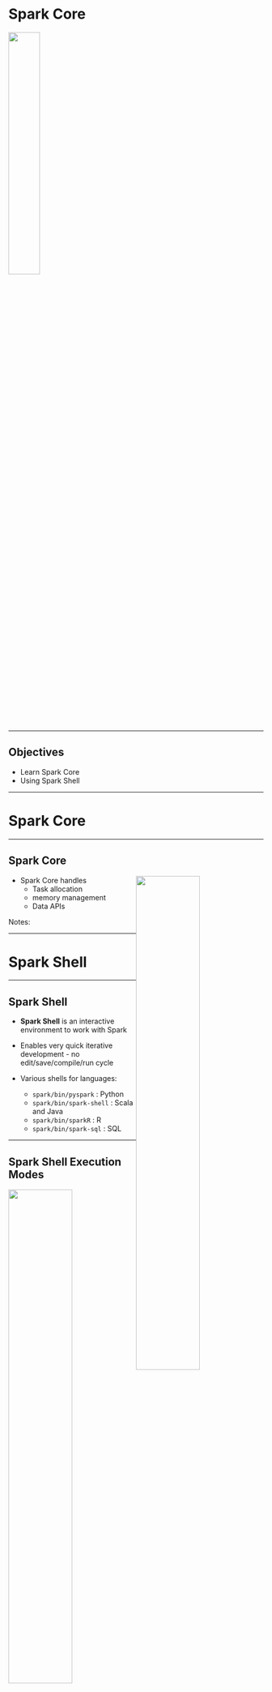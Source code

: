 # Spark Core

<img src="../../assets/images/logos/spark-logo-1.png" style="width:35%;"/>  <!-- {"left" : 2.75, "top" : 6.35, "height" : 1.26, "width" : 2.38} -->

---

## Objectives

* Learn Spark Core
* Using Spark Shell

---

# Spark Core

---

## Spark Core

<img src="../../assets/images/spark/spark-components-core.png" style="width:50%;float:right;" /><!-- {"left" : 0.58, "top" : 1.83, "height" : 5.41, "width" : 9.08} -->

* Spark Core handles 
    - Task allocation
    - memory management
    - Data APIs

Notes:

---

# Spark Shell

---

## Spark Shell

* __Spark Shell__ is an interactive environment to work with Spark

* Enables very quick iterative development - no edit/save/compile/run cycle

* Various shells for languages:
    - `spark/bin/pyspark` : Python
    - `spark/bin/spark-shell` : Scala and Java
    - `spark/bin/sparkR` : R
    - `spark/bin/spark-sql` : SQL

---

## Spark Shell Execution Modes

<img src="../../assets/images/spark/spark-shell-1.png" style="width:50%;float:right;" /><!-- {"left" : 0.58, "top" : 1.83, "height" : 5.41, "width" : 9.08} -->

* Spark Shell can be run in either local or cluster mode

* __Local__ mode:
    - Every thing runs on a single machine
    - Great for developing and debugging

* __Cluster__ mode:
    - Jobs run on a cluster
    - Production

---

## Running Spark Shell (Scala)

* Start on single thread mode (default)

```bash
$   spark-shell
```

* Start with 4 worker threads

```bash
$   spark-shell  --master local[4]
```

* Start worker threads for each CPU core

```bash
$   spark-shell  --master local[*]
```

* Connect to a Spark cluster

```bash
$   spark-shell --master spark://master_host:7077
```

* Connect to a YARN cluster

```bash
$   spark-shell --master yarn
```

* See all options

```bash
$   spark-shell --help
```

---

## Running PySpark Shell (Python)

* Start on single thread mode (default)

```bash
$   pyspark
```

* Start with 4 worker threads

```bash
$   pyspark  --master local[4]
```

* Start worker threads for each CPU core

```bash
$   pyspark  --master local[*]
```

* Connect to a Spark cluster

```bash
$   pyspark  --master spark://master_host:7077
```

* Connect to a YARN cluster

```bash
$   pyspark --master yarn
```

* See all options

```bash
$   pyspark --help
```

---

## Running Spark Shell

* Spark Shell

```console
$  ./bin/spark-shell 

Spark context Web UI available at http://melbourne.lan:4040
Spark context available as 'sc' (master = local[*], app id = local-1611478668976).
Spark session available as 'spark'.
Welcome to
      ____              __
     / __/__  ___ _____/ /__
    _\ \/ _ \/ _ `/ __/  '_/
   /___/ .__/\_,_/_/ /_/\_\   version 3.0.1
      /_/
         
Using Scala version 2.12.10 (OpenJDK 64-Bit Server VM, Java 11.0.9.1)

scala> 

```

* Pyspark

```console
Python 3.8.5 (default, Sep  4 2020, 07:30:14) 
[GCC 7.3.0] :: Anaconda, Inc. on linux

Welcome to
      ____              __
     / __/__  ___ _____/ /__
    _\ \/ _ \/ _ `/ __/  '_/
   /__ / .__/\_,_/_/ /_/\_\   version 3.0.1
      /_/

Using Python version 3.8.5 (default, Sep  4 2020 07:30:14)
>>> 

```

---

## Spark Shell UI

* When Spark Shell is running, it publishes a dashboard starting on port number 4040

* This UI provides tons of details about:
    - Jobs running in the shell
    - CPU / memory usage
    - Caching details

<img src="../../assets/images/spark/spark-shell-ui-1.png" style="width:80%;" /><!-- {"left" : 0.58, "top" : 1.83, "height" : 5.41, "width" : 9.08} -->

---

## Spark API

* Within Spark shell there are two Spark API points
    - **`SparkContext`** : classic API
    - **`SparkSession`** : newer, recommended API

```console
$ pyspark

Using Python version 3.8.2 (default, Mar 26 2020 15:53:00)

>>> sc
< SparkContext master=local[*] appName=PySparkShell >

>>> spark
< pyspark.sql.session.SparkSession object at 0x7fb751d8a850 >
```

```console

$ spark-shell

Using Scala version 2.12.10 (OpenJDK 64-Bit Server VM, Java 11.0.9)

scala> sc
res0: org.apache.spark.SparkContext = org.apache.spark.SparkContext@3aac3f34

scala> spark
res1: org.apache.spark.sql.SparkSession = org.apache.spark.sql.SparkSession@337f76ff

```

---

## Loading Data in Spark  (Scala)

```scala
scala> val myfile= spark.read.text("README.md") 
myfile: org.apache.spark.sql.DataFrame = [value: string]

scala> myfile.count
res0: Long = 108

scala> myfile.show
+--------------------+
|               value|
+--------------------+
|      # Apache Spark|
|Spark is a unifie...|
|guide, on the [pr...|
...
+--------------------+
only showing top 20 rows


scala> val spark_lines = myfile.filter ($"value".contains("Spark"))
spark_lines: org.apache.spark.sql.Dataset[org.apache.spark.sql.Row] = [value: string]

scala> spark_lines.count
res2: Long = 19

scala> spark_lines.show
+--------------------+
|               value|
+--------------------+
|      # Apache Spark|
|Spark is a unifie...|
|Please review the...|
...
+--------------------+

```

---

## Loading Data in PySpark (Python)

```python
>>> myfile= spark.read.text("README.md") 

>>> myfile.show()
+--------------------+
|               value|
+--------------------+
|      # Apache Spark|
|                    |
|Spark is a unifie...|
|high-level APIs i...|
...
|guide, on the [pr...|
+--------------------+

>>> myfile.count()
108

>>> spark_lines = myfile.filter(myfile.value.contains("Spark"))

>>> spark_lines.count()
19

>>> spark_lines.show()
+--------------------+
|               value|
+--------------------+
|      # Apache Spark|
|Spark is a unifie...|
...
+--------------------+

```

---

## Spark Shell UI

* Here is how the Spark Shell UI, note the jobs running

<img src="../../assets/images/spark/spark-shell-ui-2.png" style="width:60%;" /><!-- {"left" : 0.58, "top" : 1.83, "height" : 5.41, "width" : 9.08} -->

---

## Spark Read Functions

* Spark supports wide variety of data formats

<br />

| Function           | Description      |
|--------------------|------------------|
| spark.read.text    | Plain text files |
| spark.read.csv     | CSV files        |
| spark.read.json    | JSON files       |
| spark.read.parquet | Parquet files    |

---

## Lab: Spark Shell

<img src="../../assets/images/icons/individual-labs.png" style="width:25%;float:right;"/><!-- {"left" : 6.76, "top" : 0.88, "height" : 4.37, "width" : 3.28} -->

* **Overview:**
   - Get used to Spark Shell

* **Approximate run time:**
   - 20-30 mins

* **Instructions:**
   - **SHELL-1**: Use Spark Shell

Notes:

---

# Core Data Model

---

## Spark Data Model Evolution

* Spark data models have evolved over the years

<img src="../../assets/images/spark/spark-data-model-1.png" style="width:70%;" /><!-- {"left" : 0.58, "top" : 1.83, "height" : 5.41, "width" : 9.08} -->

---

## Spark Data Models Comparison

|                     | RDD                                             | Dataframe                                                   | Dataset                               |
|---------------------|-------------------------------------------------|-------------------------------------------------------------|---------------------------------------|
| Since               | Since v1                                        | Since Spark 1.3                                             | Since Spark v2                        |
| Data Representation | Distributed data                                | Represents a table in a database or a Dataframe in Pandas/R | Distributed data                      |
| Typing              | Typed                                           | Generic                                                     | Strong typing                         |
| Suited for          | Unstructured data                               | Structured Data                                             | Semi-structured and structured data.  |
| Optimizations       | Minimal.  User is responsible for optimizations | Offers exceptional optimization                             | Offers exceptional optimization       |
| Languages           | Java, Scala, Python                             | Java, Scala, Python                                         | Java, Scala, Python (partial support) |

<br />

* References: 
    - [A Tale of Three Apache Spark APIs: RDDs vs DataFrames and Datasets](https://databricks.com/blog/2016/07/14/a-tale-of-three-apache-spark-apis-rdds-dataframes-and-datasets.html)
    - [Converting Spark RDD to DataFrame and Dataset](https://indatalabs.com/blog/convert-spark-rdd-to-dataframe-dataset)

---

## RDD (Resilient Distributed Datasets)

* RDDs are the original (classic) API

* Low level API

* Even though it is still supported, they not the preferred API post Spark 2+

* Dataframes/Datasets APIs are the recommended ones

```python
lines = sc.textFile("data.txt")
lines.collect()
```

---

## Dataframes

<img src="../../assets/images/spark/spark-dataframe-architecture.png" style="width:40%;float:right;" /><!-- {"left" : 0.58, "top" : 1.83, "height" : 5.41, "width" : 9.08} -->

* Dataframes are created for providing easy to use APIs for structured data

* Dataframes work very similar to Pandas and R Dataframes
    - But Spark dataframes are distributed (can be very large!)
    - Spark DF does not need to fit in one machine's memory like Pandas DF

* Dataframes are **'untyped'** or **'generic'**

* Dataframes are highly efficient

* **Catalyst Optimizer** does very good job of optimizing of user code/queries

```python
data = spark.read.csv("orders.csv")
data.show()
```

---

## Dataset

<img src="../../assets/images/spark/dataset-1.png" style="width:38%;float:right;" /><!-- {"left" : 0.58, "top" : 1.83, "height" : 5.41, "width" : 9.08} -->

* Datasets were introduced in Spark 2

* They provide a unified APIs

* Dataframes are strongly typed  (Int, String ..etc)
    - So the API is fully available on Java and Scala
    - Only partial support in Python, as Python is not a strongly typed language

* Datasets are highly efficient

* Here we see how Datasets are very memory efficient compared to RDDs


---

## Spark Datamodel Features

<img src="../../assets/images/spark/dataframe-2-distributed.png" style="width:40%;float:right;" /><!-- {"left" : 0.58, "top" : 1.83, "height" : 5.41, "width" : 9.08} -->

* Spark data is **distributed** - they can be spread across the cluster
    - They don't have to fit on a single machine memory

* Once data is read, it is **immutable**, it can not be changed
    - This may seem like a limitation, but it really helps with parallel operations by avoiding race conditions

<img src="../../assets/images/deep-learning/cluster-distributed-processing-1.png" style="width:40%;float:right;clear:both;" /><!-- {"left" : 0.58, "top" : 1.83, "height" : 5.41, "width" : 9.08} -->

* Data can be processed in parallel operations

* There are two kinds of operations:
    - __Transformation__ : Changing one dataset into another
    - __Action__ : gathering results

---

## Spark Data Lifecycle

<img src="../../assets/images/spark/data-lifecycle-1.png" style="width:27%;float:right;clear:both;" /><!-- {"left" : 0.58, "top" : 1.83, "height" : 5.41, "width" : 9.08} -->

* We are loading a file: `data1`

* Then a filter is applied to `data1`

* Since Spark data can not be modified in place, this filter operation creates another dataset `data2`

* Another filter is applied to `data2` resulting in another dataset `data3`

* The copying is done very effectively - Spark only creates copies of modified data;  Non-modified data is referenced by pointers

---

## Lazy Transformations

<img src="../../assets/images/spark/data-lifecycle-2.png" style="width:40%;float:right;clear:both;" /><!-- {"left" : 0.58, "top" : 1.83, "height" : 5.41, "width" : 9.08} -->

* Spark **lazily** evaluates transformations

* Here all operations `read` and `filter` are lazy operations - they are not executed right away

* Spark  will defer these transformations

* When an **`action`** is encountered, Spark will execute **all pending transformations**

* This is done so Spark can effectively execute a batch of transformations
    - Spark may do optimizations by combining operations 

---

## Distrubted Data and Partitions

<img src="../../assets/images/spark/distributed_file_blocks.png" style="width:40%;float:right;clear:both;" /><!-- {"left" : 0.58, "top" : 1.83, "height" : 5.41, "width" : 9.08} -->

* Distributed file systems will be store data on multiple nodes

* Here we see a 1G file being split into many chunks/partitions/blocks
    - Here partition size is 64M (configurable)
    - **Question for class** : What is default block size in HDFS?

* And the partitions are distributed across many nodes

---

## Distributed Processing

* When Spark is processing data, it will examine the file partitions

* And will spin up one task per partition

* So partitions can be processed in parallel!

<img src="../../assets/images/spark/distributed_processing.png" style="width:50%;" /><!-- {"left" : 0.58, "top" : 1.83, "height" : 5.41, "width" : 9.08} -->

---

## Spark and HDFS

* When Spark is processing data in HDFS, it will use 'location hints' provided by HDFS

* And then Spark will place tasks on nodes, where data is available

* Spark strives to process local data as much as possible
    - This is called **data local processing**

* Processing local data can yield very high IO throughput
    - This is a key factor in Hadoop + Spark working well together

<img src="../../assets/images/spark/spark_and_hdfs.png" style="width:50%;" /><!-- {"left" : 0.58, "top" : 1.83, "height" : 5.41, "width" : 9.08} -->

---

## Transformation and Partitions

* Since data is split into partitions, Spark operations happen at partition level

* Here the filter operations are applied per partition level
    - And they are execute in parallel

<img src="../../assets/images/spark/data-partitions-1.png" style="width:80%;" /><!-- {"left" : 0.58, "top" : 1.83, "height" : 5.41, "width" : 9.08} -->

---

## An Example

* Let's run through an example

* We have a log file that is split into 3 partitions

<img src="../../assets/images/spark/partition-1.png" style="width:80%;" /><!-- {"left" : 0.58, "top" : 1.83, "height" : 5.41, "width" : 9.08} -->

---

## An Example

<img src="../../assets/images/spark/partition-2.png" style="width:80%;" /><!-- {"left" : 0.58, "top" : 1.83, "height" : 5.41, "width" : 9.08} -->

---

## An Example

<img src="../../assets/images/spark/partition-3.png" style="width:80%;" /><!-- {"left" : 0.58, "top" : 1.83, "height" : 5.41, "width" : 9.08} -->

---

## An Example

<img src="../../assets/images/spark/partition-4.png" style="width:80%;" /><!-- {"left" : 0.58, "top" : 1.83, "height" : 5.41, "width" : 9.08} -->

---

## Rebalancing Partitions

* During a multi-step workflow, partitions might get uneven

* We can use the following methods to rebalance partitions:
    - **`repartition`** : can increase/decrease partition count
    - **`coalesce`** : only decreases partitions, and more efficient

* Rebalancing partitions, will involve streaming data between nodes.  This is called **shuffling**
    - Shuffling data can be expensive, at large scale

---

## Fault Tolerance

<img src="../../assets/images/spark/fault-tolerance-1.png" style="width:40%;float:right;" /><!-- {"left" : 0.58, "top" : 1.83, "height" : 5.41, "width" : 9.08} -->

* Failures do happen (when, not if) in distributed computing
    - Machines can crash, processes can crash (running out of memory ..etc)
    - **Question for the class**: What other failure scenarios can you think of?

* Spark can **automatically recover** from run time errors!
    - No intervention required from devs or admins

* Spark tracks transformation **lineage**

* So if a partition is missing,  it can be re-calculated from its parents

* Here if partition 4' is missing (due to a crash) it can be recomputed from 4
    - Spark can re-read partition 4 from storage (HDFS or Cloud storage) and recompute 4'

---

## Fault Tolerance

* Narrow dependency examples : filter, distinct

* Wide dependency examples : join, merge, sort

* __Narrow dependency__ lineages are quicker to recover than __wide dependencies__

* **Question for the class**:
    - Why are narrow dependencies easier to recover in failure?

<img src="../../assets/images/spark/narrow-dependency-1.png" style="width:38%;" /><!-- {"left" : 0.58, "top" : 1.83, "height" : 5.41, "width" : 9.08} -->
<img src="../../assets/images/spark/wide-dependency-1.png" style="width:28%;" /><!-- {"left" : 0.58, "top" : 1.83, "height" : 5.41, "width" : 9.08} -->

Notes:

Narrow dependencies are easier to recover, because the amount of data to re-read is smaller

---

## Fault Tolerance

* Spark can recover from run-time failures
    - Nodes crashing
    - Tasks crashing

* How ever it can not recover from 'user code' errors :-)

* __Question for class__: how can the following code fail?

```python
average = total / count
```

```scala
val name_lower = name.toLower()
```

---

## Anatomy of a Spark Job

<img src="../../assets/images/spark/DAG-1.png" style="width:50%;float:right;" /><!-- {"left" : 0.58, "top" : 1.83, "height" : 5.41, "width" : 9.08} -->

```scala
val logs = sc.textFile("server.log")
val errors = logs.filter(_.contains("Error"))
val mysqlError = errors.filter(_.contains("mysql"))
val sparkError = errors.filter(_.contains("spark"))
```

* Spark executes the workflow as a DAG (Direct Acyclic Graph)
    - Directed (data flows in a certain direction
    - Acyclic (no cycles/loops)

* You can see DAGs from Spark UI

---

## Anatomy of a Spark Job

* Application can have many **actions** (`count` , `save` ..etc)

* Each action is a **job**

* A Job may be executed in one or many **stages** (depending on the complexity)

* A Stage may have one or more **tasks**

<img src="../../assets/images/spark/spark-job-anatomy.png" style="width:80%;" /><!-- {"left" : 0.58, "top" : 1.83, "height" : 5.41, "width" : 9.08} -->

---

## Anatomy of a Spark Job - Stage

* Stage is collection of tasks that can be executed in **ONE Executor without talking to another Executor**

* If network communication is required then another stage begins
    - E.g. shuffle operation

* Operations that cause a shuffle operation : Sort,  groupByKey,  Join

* Stages for a Job are usually executed in sequence
    - One Stage's output is fed as input another Stage

---

## Shuffles

* In the diagram below, key-value pairs are scattered across the nodes

* If we want to group the data by keys (A, B),  we need to exchange/stream data across nodes over the network
    - This is called **shuffle**

* Shuffles tend to be slower operations than reading local data

* Some operations needing shuffle : join, sort, group by

<img src="../../assets/images/spark/shuffle-1.png" style="width:65%;" /><!-- {"left" : 0.58, "top" : 1.83, "height" : 5.41, "width" : 9.08} -->

---

## Spark Sample Program (Python)

```python
# read data
f = spark.read.text("twinkle.txt")
print(f.count())
# 5

f.show(truncate=False)
# +---------------------------+
# |value                      |
# +---------------------------+
# |twinkle twinkle little star|
# |how I wonder what you are  |
# |up above the world so high |
# |like a diamond in the sky  |
# |twinkle twinkle little star|
# +---------------------------+

## Run a filter
filtered = f.filter(f.value.contains("twinkle"))
filtered = f.filter(f["value"].contains("twinkle"))

print(filtered.count())
# 2

filtered.show(truncate=False)

# +---------------------------+
# |value                      |
# +---------------------------+
# |twinkle twinkle little star|
# |twinkle twinkle little star|
# +---------------------------+

```

---

## Spark Sample Program (Scala)

```scala
// read data
val f = spark.read.text("twinkle.txt")
f.count()
// 5

f.show(truncate=false)

// +---------------------------+
// |value                      |
// +---------------------------+
// |twinkle twinkle little star|
// |how I wonder what you are  |
// |up above the world so high |
// |like a diamond in the sky  |
// |twinkle twinkle little star|
// +---------------------------+

//// Run a filter
val filtered = f.filter ($"value".contains("twinkle"))

filtered.count()
// 2

filtered.show(truncate=false)

// +---------------------------+
// |value                      |
// +---------------------------+
// |twinkle twinkle little star|
// |twinkle twinkle little star|
// +---------------------------+

```

---

## Lab: Spark Data Loading / Spark UI

<img src="../../assets/images/icons/individual-labs.png" style="width:25%;float:right;"/><!-- {"left" : 6.76, "top" : 0.88, "height" : 4.37, "width" : 3.28} -->

* **Overview:**
   - Loading  datasets in Spark and getting familiar with Spark UI

* **Approximate run time:**
   - 15-20 mins

* **Instructions:**
   - Lab 3.2

Notes:

---

# Caching

---

## Caching

* In real world scenarios, we load the data from disks

* If we try to load the same data again, caching from OS will speed things up a bit
    - Imagine loading the same word document  again; It will be faster second time around

* How ever a generic caching from OS, may not understand usage patterns of our data

* Spark can cache data natively - for more efficient operations

---

## Spark Caching

* Spark can cache data in
    - Memory
    - Disk
    - Across nodes
    - or various combinations

<img src="../../assets/images/spark/data-flow-1.png" style="width:20%;float:right;" /><!-- {"left" : 0.58, "top" : 1.83, "height" : 5.41, "width" : 9.08} -->

* Why cache data on disk?
    - Some times we don't want to repeat expensive operations like join, multiple times
    - Do it once and cache the results (e.g. `data3`)

* Why cache on more than one node?
    - Prevent data loss, in case a node goes down

---

## Spark Caching in Memory

<img src="../../assets/images/spark/caching-1.png" style="width:40%;float:right;" /><!-- {"left" : 0.58, "top" : 1.83, "height" : 5.41, "width" : 9.08} -->

* Earlier Spark versions (pre v2), Spark cached data in Java Heap memory

* While this was fast (because code and data are within the same memory space), it wasn't scalable

* When caching in JVMs we have to contend with **garbage collector**
    - JVM garbage collectors are not good at dealing with large memory amounts (100 of Gigs)
    - These days memory is cheap, Spark servers can have lot of memory (256 G,  512 G and more)
    - New generation garbage collectors like G1 are more effective, but still don't scale to 100s of Gigs of memory pools

* JVM memory issue has been a limiting factor for Big Data applications written in Java (Hadoop, Cassandra, Spark)

---

## Off Heap Caching

* To overcome large memory issues in JVM, a new technique is developed to allocate memory outside JVM
    - This is **off heap caching**

* This method by passes JVM and allocates memory directly on Linux
    - This eliminates garbage collector contention issues

* Starting with Spark v2, the Tungsten engine, uses this memory allocation scheme by default

<img src="../../assets/images/spark/caching-2.png" style="width:50%;" /><!-- {"left" : 0.58, "top" : 1.83, "height" : 5.41, "width" : 9.08} -->

---

## Caching in Memory

* Data can be cached in memory raw (un-compressed) or compressed

* Text data (CSV, JSON) compresses pretty well
    - 5 - 10x compression possible
    - So 10G data, can be cached in 1G memory space (10x compression)

* Binary data (parquet data, photos ..etc) don't compress well - they are already in compressed format
    - So caching these data types will take just as much space in memory
    - Don't recommend compressing them again for caching (CPU cycles wasted, but don't result in any meaningful compression)

```scala

// cache raw data in memory, without compression
data.cache()
data.persist(StorageLevel.MEMORY_ONLY)

// cache compressed data
data.persist(StorageLevel.MEMORY_ONLY_SER)
```

---

## Caching in Disk

* If data is large, we may not have enough memory to cache it

* So disk cache may be an option, to cache results of expensive operations (join, sort)

* We can also cache **both in memory and disk**
    - If not enough memory is available, Spark will evict previously cached data to make room for new data
    - This will result in **data thrashing or swapping**, resulting in very bad performance
    - So save both in memory and disk.  Even data is evicted from memory cache, it can be found in disk cache

```scala
// disk only
data.persisit(StorageLevel.DISK_ONLY)

// memory and disk - no compression
data.persisit(StorageLevel.MEMORY_AND_DISK)

// memory and disk - compressed
data.persisit(StorageLevel.MEMORY_AND_DISK_SER)
```

---

## Caching on Two Nodes

* Data can be cached in two nodes

* Protects against data loss if a node goes down

```scala

// cache in memory
data.persist (StorageLevel.MEMORY_ONLY_2)

// disk only
data.persist (StorageLevel.DISK_ONLY_2)

// memory and disk
data.persist (StorageLevel.MEMORY_AND_DISK_2)

```

---

## Spark Caching Performance RDD vs Dataset

<img src="../../assets/images/spark/caching-3.png" style="width:30%;float:right;" /><!-- {"left" : 0.58, "top" : 1.83, "height" : 5.41, "width" : 9.08} -->

* Here we see caching stats from Spark v1 and Spark v2 (using Tungsten engine)

* Original datafile is 100M of CSV data
    - RDD takes 334 M memory (3.3 x overhead)
    - Dataset only taks 6.1 M (highly compressed, text data compresses well)

* Tungsten provides highly effective caching:
    - Compresses data smartly (e.g text data is compressed, not binary data)
    - Uses **off heap caching** to allocate memory outside JVM

---

## In Memory File Systems

* **Memory is the new disk**

* Memory prices have been falling
    - Year 2000 = $1000/GB
    - Year 2016 = $3/GB

* Typical Hadoop/Spark node has 100–300 G memory
    - 10 node cluster @ 256 GB each = 2 TB of distributed memory!

* In-memory processing is very attractive for iterative workloads like machine learning
    - Baidu uses 100 node spark cluster with 2 PB of memory

<img src="../../assets/images/spark/caching-5.png" style="width:50%;" /><!-- {"left" : 0.58, "top" : 1.83, "height" : 5.41, "width" : 9.08} -->
---

## In Memory File Systems

* We are seeing in memory file systems coming mainstream
    - Tachyon (Alluxio)
    - Ignite from Gridgain

* These in-memory file systems act as a giant, distributed cache between Spark and file systems (HDFS or Cloud file systems)

<img src="../../assets/images/spark/tachyon-1.png" style="width:43%;" /><!-- {"left" : 0.58, "top" : 1.83, "height" : 5.41, "width" : 9.08} -->

---

## Lab: Spark Caching

<img src="../../assets/images/icons/individual-labs.png" style="width:25%;float:right;"/><!-- {"left" : 6.76, "top" : 0.88, "height" : 4.37, "width" : 3.28} -->

* **Overview:**
   - Understand Spark caching

* **Approximate run time:**
   - 20-30 mins

* **Instructions:**
   - 3.3

Notes:

---

## Review and Q&A

<img src="../../assets/images/icons/q-and-a-1.png" style="width:20%;float:right;" /><!-- {"left" : 8.24, "top" : 1.21, "height" : 1.28, "width" : 1.73} -->

* Let's go over what we have covered so far

* Any questions?

<img src="../../assets/images/icons/quiz-icon.png" style="width:40%;" /><!-- {"left" : 2.69, "top" : 4.43, "height" : 3.24, "width" : 4.86} -->

---